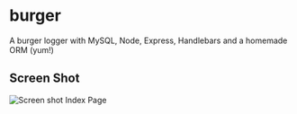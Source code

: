 # burger
A burger logger with MySQL, Node, Express, Handlebars and a homemade ORM (yum!)


## Screen Shot
![Screen shot](https://user-images.githubusercontent.com/15266541/45729172-e9620500-bb90-11e8-8089-d6af7305002d.jpg)
Index Page
